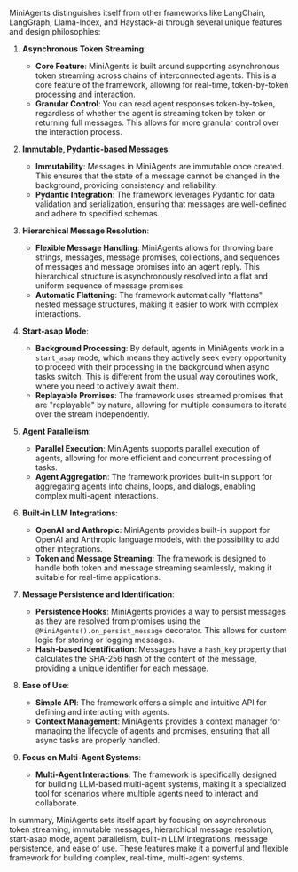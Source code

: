 MiniAgents distinguishes itself from other frameworks like LangChain, LangGraph, Llama-Index, and Haystack-ai through several unique features and design philosophies:

1. **Asynchronous Token Streaming**:
   - **Core Feature**: MiniAgents is built around supporting asynchronous token streaming across chains of interconnected agents. This is a core feature of the framework, allowing for real-time, token-by-token processing and interaction.
   - **Granular Control**: You can read agent responses token-by-token, regardless of whether the agent is streaming token by token or returning full messages. This allows for more granular control over the interaction process.

2. **Immutable, Pydantic-based Messages**:
   - **Immutability**: Messages in MiniAgents are immutable once created. This ensures that the state of a message cannot be changed in the background, providing consistency and reliability.
   - **Pydantic Integration**: The framework leverages Pydantic for data validation and serialization, ensuring that messages are well-defined and adhere to specified schemas.

3. **Hierarchical Message Resolution**:
   - **Flexible Message Handling**: MiniAgents allows for throwing bare strings, messages, message promises, collections, and sequences of messages and message promises into an agent reply. This hierarchical structure is asynchronously resolved into a flat and uniform sequence of message promises.
   - **Automatic Flattening**: The framework automatically "flattens" nested message structures, making it easier to work with complex interactions.

4. **Start-asap Mode**:
   - **Background Processing**: By default, agents in MiniAgents work in a `start_asap` mode, which means they actively seek every opportunity to proceed with their processing in the background when async tasks switch. This is different from the usual way coroutines work, where you need to actively await them.
   - **Replayable Promises**: The framework uses streamed promises that are "replayable" by nature, allowing for multiple consumers to iterate over the stream independently.

5. **Agent Parallelism**:
   - **Parallel Execution**: MiniAgents supports parallel execution of agents, allowing for more efficient and concurrent processing of tasks.
   - **Agent Aggregation**: The framework provides built-in support for aggregating agents into chains, loops, and dialogs, enabling complex multi-agent interactions.

6. **Built-in LLM Integrations**:
   - **OpenAI and Anthropic**: MiniAgents provides built-in support for OpenAI and Anthropic language models, with the possibility to add other integrations.
   - **Token and Message Streaming**: The framework is designed to handle both token and message streaming seamlessly, making it suitable for real-time applications.

7. **Message Persistence and Identification**:
   - **Persistence Hooks**: MiniAgents provides a way to persist messages as they are resolved from promises using the `@MiniAgents().on_persist_message` decorator. This allows for custom logic for storing or logging messages.
   - **Hash-based Identification**: Messages have a `hash_key` property that calculates the SHA-256 hash of the content of the message, providing a unique identifier for each message.

8. **Ease of Use**:
   - **Simple API**: The framework offers a simple and intuitive API for defining and interacting with agents.
   - **Context Management**: MiniAgents provides a context manager for managing the lifecycle of agents and promises, ensuring that all async tasks are properly handled.

9. **Focus on Multi-Agent Systems**:
   - **Multi-Agent Interactions**: The framework is specifically designed for building LLM-based multi-agent systems, making it a specialized tool for scenarios where multiple agents need to interact and collaborate.

In summary, MiniAgents sets itself apart by focusing on asynchronous token streaming, immutable messages, hierarchical message resolution, start-asap mode, agent parallelism, built-in LLM integrations, message persistence, and ease of use. These features make it a powerful and flexible framework for building complex, real-time, multi-agent systems.
